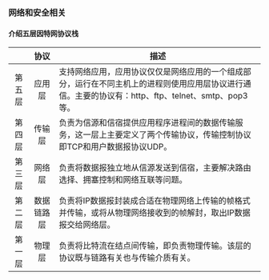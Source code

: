 ### 网络和安全相关



#### 介绍五层因特网协议栈

|        |    协议    | 描述                                                         |
| :----: | :--------: | ------------------------------------------------------------ |
| 第五层 |   应用层   | 支持网络应用，应用协议仅仅是网络应用的一个组成部分，运行在不同主机上的进程则使用应用层协议进行通信。主要的协议有：http、ftp、telnet、smtp、pop3等。 |
| 第四层 |   传输层   | 负责为信源和信宿提供应用程序进程间的数据传输服务，这一层上主要定义了两个传输协议，传输控制协议即TCP和用户数据报协议UDP。 |
| 第三层 |   网络层   | 负责将数据报独立地从信源发送到信宿，主要解决路由选择、拥塞控制和网络互联等问题。 |
| 第二层 | 数据链路层 | 负责将IP数据报封装成合适在物理网络上传输的帧格式并传输，或将从物理网络接收到的帧解封，取出IP数据报交给网络层。 |
| 第一层 |   物理层   | 负责将比特流在结点间传输，即负责物理传输。该层的协议既与链路有关也与传输介质有关。 |





